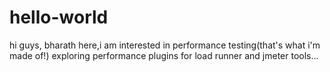 # hello-world

hi guys,
bharath here,i am interested in performance testing(that's what i'm made of!)
exploring performance plugins for load runner and jmeter tools...
